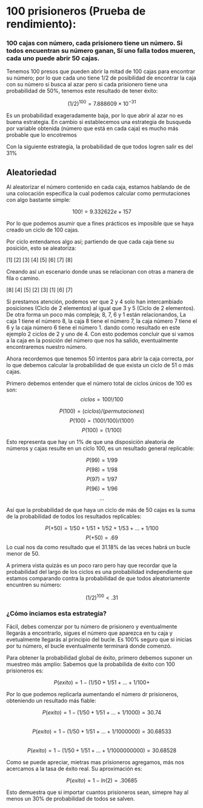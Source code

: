 # 100 prisioneros (Prueba de rendimiento):

### 100 cajas con número, cada prisionero tiene un número. Si todos encuentran su número ganan, Sí uno falla todos mueren, cada uno puede abrir 50 cajas.


Tenemos 100 presos que pueden abrir la mitad de 100 cajas para encontrar su número; por lo que cada uno tiene 1/2 de posibilidad de encontrar la caja con su número si busca al azar pero si cada prisionero tiene una probabilidad de 50%, tenemos este resultado de tener éxito:

$$
(1/2)^{100} = 7.888609×10^{−31}
$$
       
Es un probabilidad exageradamente baja, por lo que abrir al azar no es buena estrategia.
En cambio si establecemos una estrategia de busqueda por variable obtenida (número que está en cada caja) es mucho más probable que lo encotremos


Con la siguiente estrategia, la probabilidad de que todos logren salir es del 31%


## Aleatoriedad

Al aleatorizar el número contenido en cada caja, estamos hablando de de una colocación específica la cual podemos calcular como permutaciones con algo bastante simple:



$$
100! = 9.332622e+157
$$


Por lo que podemos asumir que a fines prácticos es imposible que se haya creado un ciclo de 100 cajas.  

Por ciclo entendamos algo así; partiendo de que cada caja tiene su posición, esto se aleatoriza:

>
[1] [2] [3] [4] [5] [6] [7] [8] 
>

Creando así un escenario donde unas se relacionan con otras a manera de fila o camino.

>
[8] [4] [5] [2] [3] [1] [6] [7] 
>

Si prestamos atención, podemos ver que 2 y 4 solo han intercambiado posiciones (Ciclo de 2 elementos) al igual que 3 y 5 (Ciclo de 2 elementos). De otra forma un poco más compleja; 8, 7, 6 y 1 están relacionandos,  La caja 1 tiene el número 8, la caja 8 tiene el número 7, la caja número 7 tiene el 6 y la caja número 6 tiene el número 1.  dando como resultado en este ejemplo 2 ciclos de 2 y uno de 4. Con esto podemos concluir que si vamos a la caja en la posición del número que nos ha salido, eventualmente encontraremos nuestro número.    

Ahora recordemos que tenemos 50 intentos para abrir la caja correcta, por lo que debemos calcular la probabilidad de que exista un ciclo de 51 o más cajas.


Primero debemos entender que el número total de ciclos únicos de 100 es son:
$$
ciclos = 100!/100
$$

$$
P(100) = (ciclos)/(permutaciones)
$$
$$
P(100) = (100!/100)/(100!)
$$
$$
P(100) = (1/100)
$$

Esto representa que hay un 1% de que una disposición aleatoria de números y cajas resulte en un ciclo 100, es un resultado general replicable:

$$
P(99) = 1/99%
$$
$$
P(98) = 1/98%
$$
$$
P(97) = 1/97%
$$
$$
P(96) = 1/96%
$$
$$
...
$$

Así que la probabilidad de que haya un ciclo de más de 50 cajas es la suma de la probabilidad de todos los resultados replicables:

$$
P(+50) = {1/50}+{1/51}+{1/52}+{1/53}+...+{1/100}
$$
$$
P(+50) = .69
$$
Lo cual nos da como resultado que el 31.18% de las veces habrá un bucle menor de 50.

A primera vista quizás es un poco raro pero hay que recordar que la probabilidad del largo de los ciclos es una probabilidad independiente que estamos comparando contra la probabilidad de que todos aleatoriamente encuntren su número:

$$
(1/2)^{100} < .31
$$

### ¿Cómo inciamos esta estrategia?

Fácil, debes comenzar por tu número de prisionero y eventualmente llegarás a encontrarlo, sigues el número que aparezca en tu caja y evetualmente llegarás al principio del bucle. Es 100% seguro que si inicias por tu número, el bucle eventualmente terminará donde comenzó.

Para obtener la probabilidad global de éxito, primero debemos suponer un muestreo más amplio:
Sabemos que la probabilida de éxito con 100 prisioneros es: 

$$
P(exito) = 1-({1/50}+{1/51}+...+{1/100}+
$$

Por lo que podemos replicarla aumentando el número dr prisioneros, obteniendo un resultado más fiable:


$$
P(exito) = 1-({1/50}+{1/51}+...+{1/1000}) = 30.74 
$$
<br>
$$
P(exito) = 1-({1/50}+{1/51}+...+{1/1000000}) = 30.68533
$$
<br>
$$
P(exito) = 1-({1/50}+{1/51}+...+{1/1000000000}) = 30.68528
$$

Como se puede apreciar, mietras mas prisioneros agregamos, más nos acercamos a la tasa de éxito real. Su aproximación es:

$$
P(exito) = 1 - ln(2) = .30685
$$

Esto demuestra que si importar cuantos prisioneros sean, simepre hay al menos un 30% de probabilidad de todos se salven.

